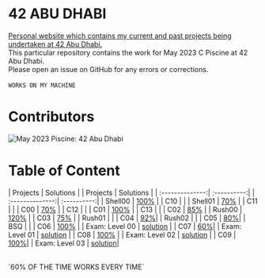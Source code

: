 # 42 ABU DHABI
[Personal website which contains my current and past projects being undertaken at 42 Abu Dhabi.](https://42.nauman.cc/)<br />
This particular repository contains the work for May 2023 C Piscine at 42 Abu Dhabi.<br />
Please open an issue on GitHub for any errors or corrections.<br/>
<br/>
`WORKS ON MY MACHINE` <br />

# Contributors
![May 2023 Piscine: 42 Abu Dhabi](https://42.nauman.cc/Piscine.jpg)

# Table of Content
| Projects      | Solutions  |      | Projects      | Solutions  |
| :--------------:| :----------:|     | :--------------:| :----------:|
| Shell00 | [100%](./Shell00) |     | C10 | |
| Shell01 |  [70%](./Shell01) |     | C11 | |
| C00 | [70%](./C00) |      | C12 | |
| C01 | [100%](./C01) |     | C13 | |
| C02 | [85%](./C02) |      | Rush00 | [120%](./Rush00) |
| C03 |  [75%](./C03) |     | Rush01 | |
| C04 |  [92%](./C04)|      | Rush02 | |
| C05 | [80%](./C05)|     | BSQ | |
| C06 | [100%](./C06) |      | Exam: Level 00 | [solution](./Exam/Level%2000) |
| C07 |  [60%](./C07)|     | Exam: Level 01 | [solution](./Exam/Level%2001) |
| C08 | [100%](./C08) |      | Exam: Level 02 | [solution](./Exam/Level%2002) |
| C09 |  [100%](./C09)|     | Exam: Level 03 | [solution](./Exam/Level%2003)|

<br />
`60% OF THE TIME WORKS EVERY TIME`
<br />

